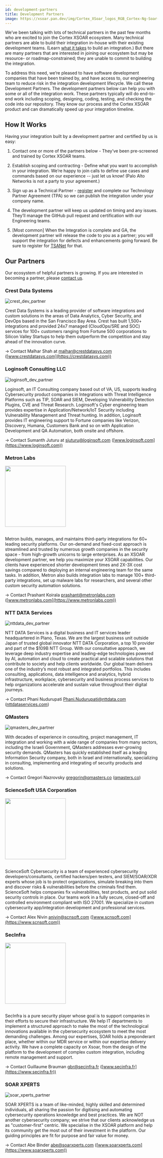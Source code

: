 ```yaml
---
id: development-partners
title: Development Partners
image: https://xsoar.pan.dev/img/Cortex_XSoar_logos_RGB_Cortex-Ng-Soar-Horizontal_250_white.png
---
```


We’ve been talking with lots of technical partners in the past few months who are excited to join the Cortex XSOAR ecosystem. Many technical partners are able to build their integration in-house with their existing development teams. (Learn [what it takes](become-a-tech-partner) to build an integration.) But there are many partners that are interested in joining our ecosystem but may be resource- or roadmap-constrained; they are unable to commit to building the integration.

To address this need, we’re pleased to have software development companies that have been trained by, and have access to, our engineering team to reduce risk in the integration development lifecycle. We call these Development Partners. The development partners below can help you with some or all of the integration work. These partners typically will do end-to-end work including scoping, designing, coding, testing, and checking the code into our repository. They know our process and the Cortex XSOAR product and can dramatically speed up your integration timeline.

## How It Works
Having your integration built by a development partner and certified by us is easy:

1. Contact one or more of the partners below - They’ve been pre-screened and trained by Cortex XSOAR teams.

2. Establish scoping and contracting - Define what you want to accomplish in your integration. We’re happy to join calls to define use cases and commands based on our experience -- just let us know! (Palo Alto Networks is not a party to your agreement.)

3. Sign up as a Technical Partner - [register](https://start.paloaltonetworks.com/become-a-technology-partner) and complete our Technology Partner Agreement (TPA) so we can publish the integration under your company name.

4. The development partner will keep us updated on timing and any issues. They’ll manage the GitHub pull request and certification with our Engineering teams.

5. [Most common] When the Integration is complete and GA, the development partner will release the code to you as a partner; you will support the integration for defects and enhancements going forward. Be sure to register for [TSANet](https://paloaltonetworks-nextwave.connect.tsanet.org/) for that.

## Our Partners
Our ecosystem of helpful partners is growing. If you are interested in becoming a partner, please [contact us](mailto:soar.alliances@paloaltonetworks.com).



### Crest Data Systems

![crest_dev_partner](/doc_imgs/partners/crest_dev_partner.png)

Crest Data Systems is a leading provider of software integrations and custom solutions in the areas of Data Analytics, Cyber Security, and DevOps based in the San Francisco Bay Area. Crest has built 1,500+ integrations and provided 24x7 managed (CloudOps/SRE and SOC) services for 100+ customers ranging from Fortune 500 corporations to Silicon Valley Startups to help them outperform the competition and stay ahead of the innovation curve.

→ Contact Malhar Shah at [malhar@crestdatasys.com](mailto:malhar@crestdatasys.com)
([www.crestdatasys.com](https://crestdatasys.com))


### Loginsoft Consulting LLC

![loginsoft_dev_partner](/doc_imgs/partners/loginsoft_partner.png)

Loginsoft, an IT Consulting company based out of VA, US, supports leading Cybersecurity product companies in Integrations with Threat Intelligence Platforms such as TIP, SOAR and SIEM, Developing Vulnerability Detection Plugins, CVE and Threat Research. Loginsoft's Cyber engineering team provides expertise in Application/Network/IoT Security including Vulnerability Management and Threat hunting. In addition, Loginsoft provides IT engineering support to Fortune companies like Verizon, Discovery, Humana, Customers Bank and so on with Application Development and QA Automation, both onsite and offshore.

→ Contact Sumanth Juturu at [sjuturu@loginsoft.com](mailto:sjuturu@loginsoft.com)
([www.loginsoft.com](https://www.loginsoft.com))


 ### Metron Labs
<img src="/doc_imgs/partners/metron_logo.png" width="200px;"/>

<br />
<br />

Metron builds, manages, and maintains third-party integrations for 60+ leading security platforms. Our on-demand and fixed-cost approach is streamlined and trusted by numerous growth companies in the security space - from high-growth unicorns to large enterprises. As an XSOAR development partner, we help you maximize your XSOAR capabilities. Our clients have experienced shorter development times and 2X-3X cost savings compared to deploying an internal engineering team for the same tasks. In addition, Metron also builds integration labs to manage 100+ third-party integrations, set up malware labs for researchers, and several other custom security automation solutions.


→ Contact Prashant Koirala [prashant@metronlabs.com](mailto:prashant@metronlabs.com)
([www.metronlabs.com](https://www.metronlabs.com))


### NTT DATA Services

![nttdata_dev_partner](/doc_imgs/partners/nttdata_dev_partner.jpg)

NTT DATA Services is a digital business and IT services leader headquartered in Plano, Texas. We are the largest business unit outside Japan of trusted global innovator NTT DATA Corporation, a top 10 provider and part of the $109B NTT Group. With our consultative approach, we leverage deep industry expertise and leading-edge technologies powered by AI, automation and cloud to create practical and scalable solutions that contribute to society and help clients worldwide. Our global team delivers one of the industry’s most robust and integrated portfolios. This includes consulting, applications, data intelligence and analytics, hybrid infrastructure, workplace, cybersecurity and business process services to help organizations accelerate and sustain value throughout their digital journeys.

→ Contact Phani Nudurupati [Phani.Nudurupati@nttdata.com](mailto:Phani.Nudurupati@nttdata.com)
 ([nttdataservices.com](https://nttdataservices.com))
 
 
 ### QMasters

![qmasters_dev_partner](/doc_imgs/partners/qmasters_dev_partner.png)

With decades of experience in consulting, project management, IT integration and working with a wide range of companies from many sectors, including the Israeli Government, QMasters addresses ever-growing security demands. QMasters has quickly established itself as a leading Information Security company, both in Israel and internationally, specializing in consulting, implementing and integrating of security products and solutions.

→ Contact Gregori Nazrovsky [gregorin@qmasters.co](mailto:gregorin@qmasters.com)
 ([qmasters.co](https://qmasters.co))
 
 
### ScienceSoft USA Corporation
<img src="/doc_imgs/partners/sciencesoft.png" width="200px;"/>

<br />
<br />

ScienceSoft Cybersecurity is a team of experienced cybersecurity developers/consultants, certified hackers/pen testers, and SIEM/SOAR/XDR experts whose job is to protect organizations, simulate breaking into them and discover risks & vulnerabilities before the criminals find them. ScienceSoft helps companies fix vulnerabilities, test products, and put solid security controls in place. Our teams work in a fully secure, closed-off and controlled environment compliant with ISO 27001. We specialize in custom cybersecurity app/integration development and professional services.

→ Contact Alex Nivin [anivin@scnsoft.com](mailto:anivin@scnsoft.com)
([www.scnsoft.com](https://www.scnsoft.com))
 
 
### SecInfra

<img src="/doc_imgs/partners/secinfra_logo.png" width="200px;"/>

<br />
<br />

SecInfra is a pure security player whose goal is to support companies in their efforts to secure their infrastructure. We help IT departments to implement a structured approach to make the most of the technological innovations available in the cybersecurity ecosystem to meet the most demanding challenges.
Among our expertises, SOAR holds a preponderant place, whether within our MDR service or within our expertise delivery activity. We have a complete capacity on Xsoar, from the design of the platform to the development of complex custom integration, including remote management and support.

→ Contact Guillaume Brauman [gbr@secinfra.fr](mailto:gbr@secinfra.fr)
 ([www.secinfra.fr](https://www.secinfra.fr))


### SOAR XPERTS

![soar_xperts_partner](/doc_imgs/partners/soarxperts_dev_partner.png)

SOAR XPERTS is a team of like-minded, highly skilled and determined individuals, all sharing the passion for digitising and automating cybersecurity operations knowledge and best practices. We are NOT another cybersecurity company; we strive that our clients acknowledge us as "customer-first" centric. We specialise in the XSOAR platform and help its community get the most out of their investment in the platform. Our guiding principles are fit for purpose and fair value for money.

→ Contact Abe Binder [abe@soarxperts.com](mailto:abe@soarxperts.com)
 ([www.soarxperts.com](https://www.soarxperts.com))
 
